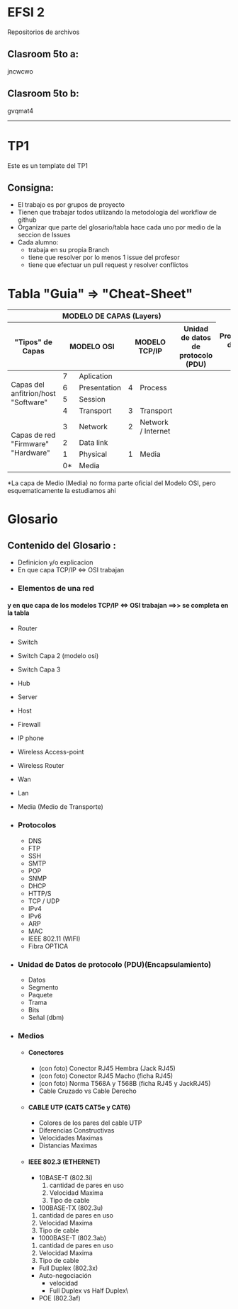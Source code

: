 # EFSI 2
Repositorios de archivos
## Clasroom 5to a:
jncwcwo
## Clasroom 5to b:
gvqmat4

___
# TP1

Este es un template del TP1

 ## Consigna:
 * El trabajo es por grupos de proyecto
 * Tienen que trabajar todos utilizando la metodologia del workflow de github
 * Organizar que parte del glosario/tabla hace cada uno por medio de la seccion de Issues
 * Cada alumno:
    * trabaja en su propia Branch
    * tiene que resolver por lo menos 1 issue del profesor
    * tiene que efectuar un pull request y resolver conflictos


# Tabla "Guia" =\> "Cheat-Sheet"

<table class="tg">
<thead>
  <tr>
    <th class="tg-9wq8" colspan="6">MODELO DE CAPAS (Layers)</th>
    <th class="tg-9wq8" rowspan="2">Protocolos de red </th>
    <th class="tg-9wq8" rowspan="2">Dispositivo de conexion de red</th>
  </tr>
  <tr>
    <th class="tg-9wq8">"Tipos" de Capas</th>
    <th class="tg-9wq8" colspan="2"> MODELO OSI</th>
    <th class="tg-9wq8" colspan="2">MODELO TCP/IP </th>
    <th class="tg-9wq8">Unidad de datos de protocolo (PDU)</th>
  </tr>
</thead>
<tbody>
  <tr>
    <td class="tg-9wq8" rowspan="4">Capas del anfitrion/host "Software"</td>
    <td class="tg-9wq8">7</td>
    <td class="tg-9wq8">Aplication</td>
    <td class="tg-9wq8" rowspan="3">4</td>
    <td class="tg-9wq8" rowspan="3">Process</td>
    <td class="tg-9wq8" rowspan="3"></td>
    <td class="tg-9wq8" rowspan="3"></td>
    <td class="tg-9wq8" rowspan="4"></td>
  </tr>
  <tr>
    <td class="tg-9wq8">6</td>
    <td class="tg-9wq8">Presentation</td>
  </tr>
  <tr>
    <td class="tg-9wq8">5</td>
    <td class="tg-9wq8">Session</td>
  </tr>
  <tr>
    <td class="tg-9wq8">4</td>
    <td class="tg-9wq8">Transport</td>
    <td class="tg-9wq8">3</td>
    <td class="tg-9wq8">Transport</td>
    <td class="tg-9wq8"></td>
    <td class="tg-9wq8"></td>
  </tr>
  <tr>
    <td class="tg-9wq8" rowspan="4">Capas de red  "Firmware" "Hardware"</td>
    <td class="tg-9wq8">3</td>
    <td class="tg-9wq8">Network</td>
    <td class="tg-9wq8">2</td>
    <td class="tg-9wq8">Network / Internet</td>
    <td class="tg-9wq8"></td>
    <td class="tg-9wq8"></td>
    <td class="tg-9wq8"></td>
  </tr>
  <tr>
    <td class="tg-9wq8">2</td>
    <td class="tg-9wq8">Data link</td>
    <td class="tg-9wq8" rowspan="3">1</td>
    <td class="tg-9wq8" rowspan="3">Media</td>
    <td class="tg-9wq8"></td>
    <td class="tg-9wq8"></td>
    <td class="tg-9wq8"></td>
  </tr>
  <tr>
    <td class="tg-9wq8">1</td>
    <td class="tg-9wq8">Physical</td>
    <td class="tg-9wq8"></td>
    <td class="tg-9wq8"></td>
    <td class="tg-9wq8"></td>
  </tr>
  <tr>
    <td class="tg-9wq8">0*</td>
    <td class="tg-9wq8">Media</td>
    <td class="tg-9wq8"></td>
    <td class="tg-9wq8"></td>
    <td class="tg-9wq8"></td>
  </tr>
</tbody>
</table>

*La capa de Medio (Media) no forma parte oficial del Modelo OSI, pero esquematicamente la estudiamos ahi

# Glosario

## Contenido del Glosario :
* Definicion y/o explicacion
* En que capa TCP/IP \<=\> OSI trabajan
* ### Elementos de una red
#### y en que capa de los modelos TCP/IP \<=\> OSI trabajan ==>> se completa en la tabla
  *  Router
  *  Switch
   *  Switch Capa 2 (modelo osi)
   *  Switch Capa 3
  *  Hub
  *  Server
  *  Host
  *  Firewall
  *  IP phone
  *  Wireless Access-point
  *  Wireless Router
  *  Wan
  *  Lan
  *  Media (Medio de Transporte)
* ### Protocolos
  *  DNS
  *  FTP
  *  SSH
  *  SMTP
  *  POP
  *  SNMP
  *  DHCP
  *  HTTP/S
  *  TCP / UDP
  *  IPv4
  *  IPv6
  *  ARP
  *  MAC
  *  IEEE 802.11 (WIFI)
  *  Fibra OPTICA

* ###   Unidad de Datos de protocolo (PDU)(Encapsulamiento)
  * Datos
  * Segmento
  * Paquete
  * Trama
  * Bits
  * Señal (dbm)

* ###   Medios
  * #### Conectores
    * (con foto) Conector RJ45 Hembra (Jack RJ45)
    * (con foto) Conector RJ45 Macho (ficha RJ45)
    * (con foto) Norma T568A y T568B (ficha RJ45 y JackRJ45)
    * Cable Cruzado vs Cable Derecho
  * #### CABLE UTP (CAT5 CAT5e y CAT6)
    * Colores de los pares del cable UTP
    * Diferencias Constructivas
    * Velocidades Maximas
    * Distancias Maximas
  * #### IEEE 802.3 (ETHERNET)
    * 10BASE-T (802.3i)
        1. cantidad de pares en uso
        2. Velocidad Maxima
        3. Tipo de cable
    * 100BASE-TX (802.3u)
     1. cantidad de pares en uso
     2. Velocidad Maxima
     3. Tipo de cable
    * 1000BASE-T (802.3ab)
     1. cantidad de pares en uso
     2. Velocidad Maxima
     3. Tipo de cable
    * Full Duplex (802.3x)
    * Auto-negociación
      * velocidad
      * Full Duplex vs Half Duplex\
    * POE (802.3af)

